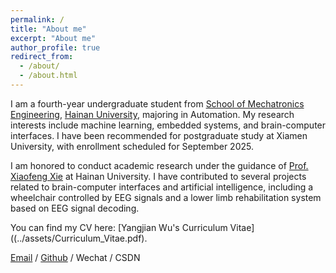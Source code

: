 ```yaml
---
permalink: /
title: "About me"
excerpt: "About me"
author_profile: true
redirect_from: 
  - /about/
  - /about.html
---
```


I am a fourth-year undergraduate student from [School of Mechatronics Engineering](https://smee.hainanu.edu.cn/), [Hainan University](https://www.hainanu.edu.cn/), majoring in Automation. My research interests include machine learning, embedded systems, and brain-computer interfaces. I have been recommended for postgraduate study at Xiamen University, with enrollment scheduled for September 2025.

I am honored to conduct academic research under the guidance of [Prof. Xiaofeng Xie](https://smee.hainanu.edu.cn/info/1025/1251.htm) at Hainan University. I have contributed to several projects related to brain-computer interfaces and artificial intelligence, including a wheelchair controlled by EEG signals and a lower limb rehabilitation system based on EEG signal decoding.

You can find my CV here: [Yangjian Wu's Curriculum Vitae]((../assets/Curriculum_Vitae.pdf).

[Email](mailto:yangjian.wu@163.com) / [Github](https://github.com/Jett-Wu) / Wechat / CSDN
